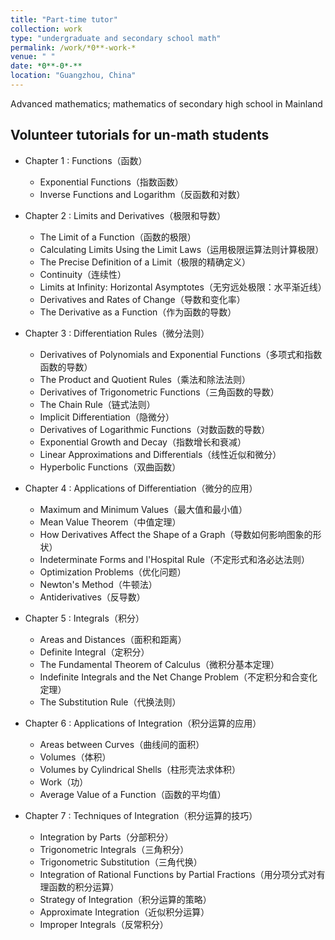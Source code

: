 ```yaml
---
title: "Part-time tutor"
collection: work
type: "undergraduate and secondary school math"
permalink: /work/*0**-work-*
venue: " "
date: *0**-0*-**
location: "Guangzhou, China"
---
```


Advanced mathematics; mathematics of secondary high school in Mainland


Volunteer tutorials for un-math students
------
* Chapter 1 : Functions（函数）
    * Exponential Functions（指数函数）
    * Inverse Functions and Logarithm（反函数和对数）
   
* Chapter 2 : Limits and Derivatives（极限和导数）
    * The Limit of a Function（函数的极限）
    * Calculating Limits Using the Limit Laws（运用极限运算法则计算极限）
    * The Precise Definition of a Limit（极限的精确定义）
    * Continuity（连续性）
    * Limits at Infinity: Horizontal Asymptotes（无穷远处极限：水平渐近线）
    * Derivatives and Rates of Change（导数和变化率）
    * The Derivative as a Function（作为函数的导数）
   
* Chapter 3 : Differentiation Rules（微分法则）
    * Derivatives of Polynomials and Exponential Functions（多项式和指数函数的导数）
    * The Product and Quotient Rules（乘法和除法法则）
    * Derivatives of Trigonometric Functions（三角函数的导数）
    * The Chain Rule（链式法则）
    * Implicit Differentiation（隐微分）
    * Derivatives of Logarithmic Functions（对数函数的导数）
    * Exponential Growth and Decay（指数增长和衰减）
    * Linear Approximations and Differentials（线性近似和微分）
    * Hyperbolic Functions（双曲函数）
   
* Chapter 4 : Applications of Differentiation（微分的应用）
    * Maximum and Minimum Values（最大值和最小值）
    * Mean Value Theorem（中值定理）
    * How Derivatives Affect the Shape of a Graph（导数如何影响图象的形状）
    * Indeterminate Forms and l'Hospital Rule（不定形式和洛必达法则）
    * Optimization Problems（优化问题）
    * Newton's Method（牛顿法）
    * Antiderivatives（反导数）
   
* Chapter 5 : Integrals（积分）
    * Areas and Distances（面积和距离）
    * Definite Integral（定积分）
    * The Fundamental Theorem of Calculus（微积分基本定理）
    * Indefinite Integrals and the Net Change Problem（不定积分和合变化定理）
    * The Substitution Rule（代换法则）
   
* Chapter 6 : Applications of Integration（积分运算的应用）
    * Areas between Curves（曲线间的面积）
    * Volumes（体积）
    * Volumes by Cylindrical Shells（柱形壳法求体积）
    * Work（功）
    * Average Value of a Function（函数的平均值）
   
* Chapter 7 : Techniques of Integration（积分运算的技巧）
    * Integration by Parts（分部积分）
    * Trigonometric Integrals（三角积分）
    * Trigonometric Substitution（三角代换）
    * Integration of Rational Functions by Partial Fractions（用分项分式对有理函数的积分运算）
    * Strategy of Integration（积分运算的策略）
    * Approximate Integration（近似积分运算）
    * Improper Integrals（反常积分）

